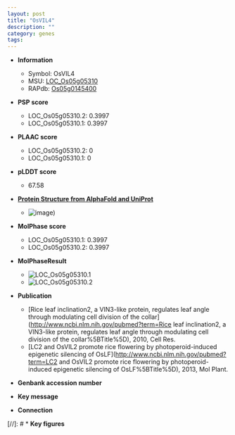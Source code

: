 ```yaml
---
layout: post
title: "OsVIL4"
description: ""
category: genes
tags: 
---
```


* **Information**  
    + Symbol: OsVIL4  
    + MSU: [LOC_Os05g05310](http://rice.plantbiology.msu.edu/cgi-bin/ORF_infopage.cgi?orf=LOC_Os05g05310)  
    + RAPdb: [Os05g0145400](http://rapdb.dna.affrc.go.jp/viewer/gbrowse_details/irgsp1?name=Os05g0145400)  

* **PSP score**  
    + LOC_Os05g05310.2: 0.3997 
    + LOC_Os05g05310.1: 0.3997 

* **PLAAC score**  
    + LOC_Os05g05310.2: 0 
    + LOC_Os05g05310.1: 0 

* **pLDDT score**
    + 67.58

* **[Protein Structure from AlphaFold and UniProt](https://www.uniprot.org/uniprotkb/Q6AUH8/entry#structure)**
    + ![image](https://ricepsp.github.io/images/Q6/AF-Q6AUH8-F1.png))

* **MolPhase score**
    + LOC_Os05g05310.1: 0.3997
    + LOC_Os05g05310.2: 0.3997

* **MolPhaseResult**
    + ![LOC_Os05g05310.1](https://ricepsp.github.io/pictures/LOC_Os05g/LOC_Os05g05310.1.png)
    + ![LOC_Os05g05310.2](https://ricepsp.github.io/pictures/LOC_Os05g/LOC_Os05g05310.2.png)

* **Publication**  
    + [Rice leaf inclination2, a VIN3-like protein, regulates leaf angle through modulating cell division of the collar](http://www.ncbi.nlm.nih.gov/pubmed?term=Rice leaf inclination2, a VIN3-like protein, regulates leaf angle through modulating cell division of the collar%5BTitle%5D), 2010, Cell Res.
    + [LC2 and OsVIL2 promote rice flowering by photoperoid-induced epigenetic silencing of OsLF](http://www.ncbi.nlm.nih.gov/pubmed?term=LC2 and OsVIL2 promote rice flowering by photoperoid-induced epigenetic silencing of OsLF%5BTitle%5D), 2013, Mol Plant.

* **Genbank accession number**  

* **Key message**  

* **Connection**  

[//]: # * **Key figures**  


